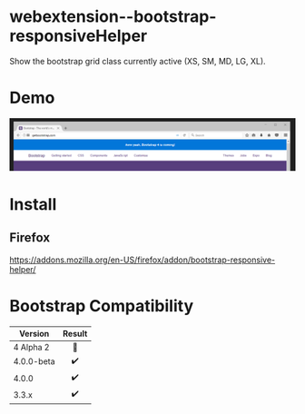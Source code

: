 # webextension--bootstrap-responsiveHelper

Show the bootstrap grid class currently active (XS, SM, MD, LG, XL).

# Demo

![Demo](https://raw.githubusercontent.com/KevinBon/webextension--bootstrap-responsiveHelper/master/screenshots/demo.gif)

# Install
## Firefox
https://addons.mozilla.org/en-US/firefox/addon/bootstrap-responsive-helper/

# Bootstrap Compatibility

| Version       | Result             |
| ------------- |:------------------:|
| 4 Alpha 2     | :no_entry_sign:    |
| 4.0.0-beta    | :heavy_check_mark: |
| 4.0.0         | :heavy_check_mark: |
| 3.3.x         | :heavy_check_mark: |
